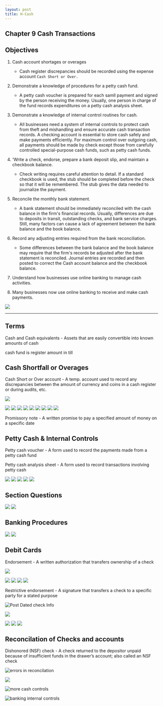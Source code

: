 ```yaml
---
layout: post
title: H-Cash
--- 
```


## Chapter 9 Cash Transactions

## Objectives

1. Cash account shortages or overages 

   - Cash register discrepancies should be recorded using the expense account `Cash Short or Over.`   

2. Demonstrate a knowledge of procedures for a petty cash fund.   

   - A petty cash voucher is prepared for each samll payment and signed by the person receiving the money. Usually, one person in charge of the fund records expenditures on a petty cash analysis sheet.   

3. Demonstrate a knowledge of internal control routines for cash.   

   - All businesses need a system of internal controls to protect cash from theft and mishandling and ensure accurate cash transaction records. A checking account is essential to store cash safely and make payments efficiently. For maximum control over outgoing cash, all payments should be made by check except those from carefully controlled special-purpose cash funds, such as petty cash funds.    

4. 'Write a check, endorse, prepare a bank deposit slip, and maintain a checkbook balance.    

   - Check writing requires careful attention to detail. If a standard checkbook is used, the stub should be completed before the check so that it will be remembered. The stub gives the data needed to journalize the payment.   

5. Reconcile the monthly bank statement.   

   - A bank statement should be immediately reconciled with the cash balance in the firm's financial records. Usually, differences are due to deposits in transit, outstanding checks, and bank service charges. Still, many factors can cause a lack of agreement between the bank balance and the book balance.   

6. Record any adjusting entries required from the bank reconciliation.   

   - Some differences between the bank balance and the book balance may require that the firm's records be adjusted after the bank statement is reconciled. Journal entries are recorded and then posted to correct the Cash account balance and the checkbook balance.   

7. Understand how businesses use online banking to manage cash activities.   

8. Many businesses now use online banking to receive and make cash payments.   

![](/assets/mc-graw-accounting-course/chap9.cash/1.chap9.cash.objectives.png)

---


## Terms

Cash and Cash equivalents - Assets that are easily convertible into known amounts of cash

cash fund is register amount in till

## Cash Shortfall or Overages

Cash Short or Over account - A temp. account used to record any discrepancies between the amount of currency and coins in a cash register or during audits, etc.

![](/assets/mc-graw-accounting-course/chap9.cash/1.cash.shortage.png)


![](/assets/mc-graw-accounting-course/chap9.cash/2.cash.overage.png)
![](/assets/mc-graw-accounting-course/chap9.cash/3.cash.acts.png)
![](/assets/mc-graw-accounting-course/chap9.cash/4.entry.of.promissary.note.png)
![](/assets/mc-graw-accounting-course/chap9.cash/5.promissary.note.payoff.png)
![](/assets/mc-graw-accounting-course/chap9.cash/6.petty.cash.info.png)
![](/assets/mc-graw-accounting-course/chap9.cash/7.seting.up.petty.cash.png)
![](/assets/mc-graw-accounting-course/chap9.cash/10.petty.cash.sheet.png)
![](/assets/mc-graw-accounting-course/chap9.cash/11.petty.cash.balance.sheet.png)
![](/assets/mc-graw-accounting-course/chap9.cash/12.replenish.petty.cash.png)



Promissory note - A written promise to pay a specified amount of money on a specific date


## Petty Cash & Internal Controls

Petty cash voucher - A form used to record the payments made from a petty cash fund

Petty cash analysis sheet - A form used to record transactions involving petty cash

![](/assets/mc-graw-accounting-course/chap9.cash/13.internal.controls.for.petty.cash.png)
![](/assets/mc-graw-accounting-course/chap9.cash/14.cash.controls.png)
![](/assets/mc-graw-accounting-course/chap9.cash/15.control.of.cash.png)
![](/assets/mc-graw-accounting-course/chap9.cash/16.section2.q.png)
![](/assets/mc-graw-accounting-course/chap9.cash/17.section2.q.png)



## Section Questions


![](/assets/mc-graw-accounting-course/chap9.cash/18.check.stub.example.png)
![](/assets/mc-graw-accounting-course/chap9.cash/19.restrictive.endorsements.png)




## Banking Procedures


![](/assets/mc-graw-accounting-course/chap9.cash/20.post.dated.chjecks.png)
![](/assets/mc-graw-accounting-course/chap9.cash/21.errors.in.reconcilation.png)



## Debit Cards

Endorsement - A written authorization that transfers ownership of a check

![](/assets/mc-graw-accounting-course/chap9.cash/22.recon.png)


![](/assets/mc-graw-accounting-course/chap9.cash/22.recon.steps.1st.png)
![](/assets/mc-graw-accounting-course/chap9.cash/23.recon.steps.2nd.png)
![](/assets/mc-graw-accounting-course/chap9.cash/25.more.cash.controls.png)
![](/assets/mc-graw-accounting-course/chap9.cash/26.banking.internal.controls.png)



Restrictive endorsement - A signature that transfers a check to a specific party for a stated purpose



![Post Dated check Info](20)

![](/assets/mc-graw-accounting-course/chap9.cash/27.section3a.q.png)

![](/assets/mc-graw-accounting-course/chap9.cash/28.section3b.q.png)
![](/assets/mc-graw-accounting-course/chap9.cash/29.bank.recon.example.png)
![](/assets/mc-graw-accounting-course/chap9.cash/30.section1.questions.png)


## Reconcilation of Checks and accounts


Dishonored (NSF) check - A check returned to the depositor unpaid because of insufficient funds in the drawer’s account; also called an NSF check


![errors in reconcilation](21)

![](/assets/mc-graw-accounting-course/chap9.cash/31.section1a.questions.png)





![more cash controls](25)



![banking internal controls](25)


